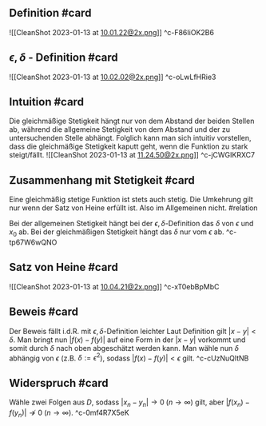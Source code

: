 ## Definition #card 
![[CleanShot 2023-01-13 at 10.01.22@2x.png]]
^c-F86IiOK2B6

## $\epsilon, \delta$ - Definition #card 
![[CleanShot 2023-01-13 at 10.02.02@2x.png]]
^c-oLwLfHRie3

## Intuition #card 
Die gleichmäßige Stetigkeit hängt nur von dem Abstand der beiden Stellen ab, während die allgemeine Stetigkeit von dem Abstand und der zu untersuchenden Stelle abhängt.
Folglich kann man sich intuitiv vorstellen, dass die gleichmäßige Stetigkeit kaputt geht, wenn die Funktion zu stark steigt/fällt.
![[CleanShot 2023-01-13 at 11.24.50@2x.png]]
^c-jCWGIKRXC7

## Zusammenhang mit Stetigkeit #card 
Eine gleichmäßig stetige Funktion ist stets auch stetig. Die Umkehrung gilt nur wenn der Satz von Heine erfüllt ist. Also im Allgemeinen nicht. #relation 

Bei der allgemeinen Stetigkeit hängt bei der $\epsilon, \delta$-Definition das $\delta$ von $\epsilon$ und $x_0$ ab. Bei der gleichmäßigen Stetigkeit hängt das $\delta$ nur vom $\epsilon$ ab.
^c-tp67W6wQNO

## Satz von Heine #card 
![[CleanShot 2023-01-13 at 10.04.21@2x.png]]
^c-xT0ebBpMbC

## Beweis #card 
Der Beweis fällt i.d.R. mit $\epsilon, \delta$-Definition leichter
Laut Definition gilt $|x-y| < \delta$. Man bringt nun $|f(x) - f(y)|$ auf eine Form in der $|x-y|$ vorkommt und somit durch $\delta$ nach oben abgeschätzt werden kann. Man wähle nun $\delta$ abhängig von $\epsilon$ (z.B. $\delta := \epsilon^{2}$), sodass $|f(x) - f(y)| < \epsilon$ gilt.
^c-cUzNuQltNB

## Widerspruch #card 
Wähle zwei Folgen aus $D$, sodass $|x_{n}-y_{n}| \to 0 \; (n \to \infty)$ gilt, aber $|f(x_{n}) - f(y_{n})| \not\to 0 \; (n \to \infty)$.
^c-0mf4R7X5eK